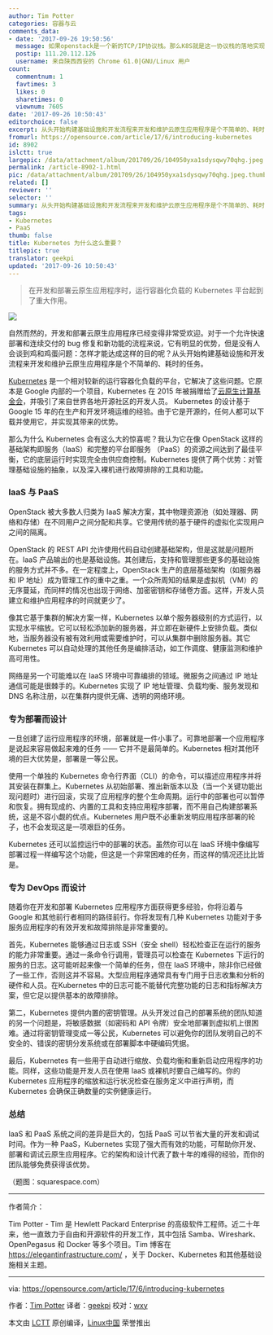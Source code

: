```yaml
---
author: Tim Potter
categories: 容器与云
comments_data:
- date: '2017-09-26 19:50:56'
  message: 如果openstack是一个新的TCP/IP协议栈。那么K8S就是这一协议栈的落地实现之一。分布式集群终于演进到了一个新的时期和阶段。。。这对于企业自身很重要。数据资产你不去保护，就是流失！！！
  postip: 111.20.112.126
  username: 来自陕西西安的 Chrome 61.0|GNU/Linux 用户
count:
  commentnum: 1
  favtimes: 3
  likes: 0
  sharetimes: 0
  viewnum: 7605
date: '2017-09-26 10:50:43'
editorchoice: false
excerpt: 从头开始构建基础设施和开发流程来开发和维护云原生应用程序是个不简单的、耗时的任务。Kubernetes 是一个相对较新的运行容器化负载的平台，它解决了这些问题。
fromurl: https://opensource.com/article/17/6/introducing-kubernetes
id: 8902
islctt: true
largepic: /data/attachment/album/201709/26/104950yxa1sdysqwy70qhg.jpeg
permalink: /article-8902-1.html
pic: /data/attachment/album/201709/26/104950yxa1sdysqwy70qhg.jpeg.thumb.jpg
related: []
reviewer: ''
selector: ''
summary: 从头开始构建基础设施和开发流程来开发和维护云原生应用程序是个不简单的、耗时的任务。Kubernetes 是一个相对较新的运行容器化负载的平台，它解决了这些问题。
tags:
- Kubernetes
- PaaS
thumb: false
title: Kubernetes 为什么这么重要？
titlepic: true
translator: geekpi
updated: '2017-09-26 10:50:43'
---
```



> 
> 在开发和部署云原生应用程序时，运行容器化负载的 Kubernetes 平台起到了重大作用。
> 
> 
> 


![](/data/attachment/album/201709/26/104950yxa1sdysqwy70qhg.jpeg)


自然而然的，开发和部署云原生应用程序已经变得非常受欢迎。对于一个允许快速部署和连续交付的 bug 修复和新功能的流程来说，它有明显的优势，但是没有人会谈到鸡和鸡蛋问题：怎样才能达成这样的目的呢？从头开始构建基础设施和开发流程来开发和维护云原生应用程序是个不简单的、耗时的任务。


[Kubernetes](https://kubernetes.io/) 是一个相对较新的运行容器化负载的平台，它解决了这些问题。它原本是 Google 内部的一个项目，Kubernetes 在 2015 年被捐赠给了[云原生计算基金会](https://www.cncf.io/)，并吸引了来自世界各地开源社区的开发人员。 Kubernetes 的设计基于 Google 15 年的在生产和开发环境运维的经验。由于它是开源的，任何人都可以下载并使用它，并实现其带来的优势。


那么为什么 Kubernetes 会有这么大的惊喜呢？我认为它在像 OpenStack 这样的基础架构即服务（IaaS）和完整的平台即服务 （PaaS）的资源之间达到了最佳平衡，它的底层运行时实现完全由供应商控制。Kubernetes 提供了两个优势：对管理基础设施的抽象，以及深入裸机进行故障排除的工具和功能。


### IaaS 与 PaaS


OpenStack 被大多数人归类为 IaaS 解决方案，其中物理资源池（如处理器、网络和存储）在不同用户之间分配和共享。它使用传统的基于硬件的虚拟化实现用户之间的隔离。


OpenStack 的 REST API 允许使用代码自动创建基础架构，但是这就是问题所在。IaaS 产品输出的也是基础设施。其创建后，支持和管理那些更多的基础设施的服务方式并不多。在一定程度上，OpenStack 生产的底层基础架构（如服务器和 IP 地址）成为管理工作的重中之重。一个众所周知的结果是虚拟机（VM）的无序蔓延，而同样的情况也出现于网络、加密密钥和存储卷方面。这样，开发人员建立和维护应用程序的时间就更少了。


像其它基于集群的解决方案一样，Kubernetes 以单个服务器级别的方式运行，以实现水平缩放。它可以轻松添加新的服务器，并立即在新硬件上安排负载。类似地，当服务器没有被有效利用或需要维护时，可以从集群中删除服务器。其它 Kubernetes 可以自动处理的其他任务是编排活动，如工作调度、健康监测和维护高可用性。


网络是另一个可能难以在 IaaS 环境中可靠编排的领域。微服务之间通过 IP 地址通信可能是很棘手的。Kubernetes 实现了 IP 地址管理、负载均衡、服务发现和 DNS 名称注册，以在集群内提供无痛、透明的网络环境。


### 专为部署而设计


一旦创建了运行应用程序的环境，部署就是一件小事了。可靠地部署一个应用程序是说起来容易做起来难的任务 —— 它并不是最简单的。Kubernetes 相对其他环境的巨大优势是，部署是一等公民。


使用一个单独的 Kubernetes 命令行界面（CLI）的命令，可以描述应用程序并将其安装在群集上。Kubernetes 从初始部署、推出新版本以及（当一个关键功能出现问题时）进行回滚，实现了应用程序的整个生命周期。运行中的部署也可以暂停和恢复。拥有现成的、内置的工具和支持应用程序部署，而不用自己构建部署系统，这是不容小觑的优点。Kubernetes 用户既不必重新发明应用程序部署的轮子，也不会发现这是一项艰巨的任务。


Kubernetes 还可以监控运行中的部署的状态。虽然你可以在 IaaS 环境中像编写部署过程一样编写这个功能，但这是一个非常困难的任务，而这样的情况还比比皆是。


### 专为 DevOps 而设计


随着你在开发和部署 Kubernetes 应用程序方面获得更多经验，你将沿着与 Google 和其他前行者相同的路径前行。你将发现有几种 Kubernetes 功能对于多服务应用程序的有效开发和故障排除是非常重要的。


首先，Kubernetes 能够通过日志或 SSH（安全 shell）轻松检查正在运行的服务的能力非常重要。通过一条命令行调用，管理员可以检查在 Kubernetes 下运行的服务的日志。这可能听起来像一个简单的任务，但在 IaaS 环境中，除非你已经做了一些工作，否则这并不容易。大型应用程序通常具有专门用于日志收集和分析的硬件和人员。在Kubernetes 中的日志可能不能替代完整功能的日志和指标解决方案，但它足以提供基本的故障排除。


第二，Kubernetes 提供内置的密钥管理。从头开发过自己的部署系统的团队知道的另一个问题是，将敏感数据（如密码和 API 令牌）安全地部署到虚拟机上很困难。通过将密钥管理变成一等公民，Kubernetes 可以避免你的团队发明自己的不安全的、错误的密钥分发系统或在部署脚本中硬编码凭据。


最后，Kubernetes 有一些用于自动进行缩放、负载均衡和重新启动应用程序的功能。同样，这些功能是开发人员在使用 IaaS 或裸机时要自己编写的。你的 Kubernetes 应用程序的缩放和运行状况检查在服务定义中进行声明，而 Kubernetes 会确保正确数量的实例健康运行。


### 总结


IaaS 和 PaaS 系统之间的差异是巨大的，包括 PaaS 可以节省大量的开发和调试时间。作为一种 PaaS，Kubernetes 实现了强大而有效的功能，可帮助你开发、部署和调试云原生应用程序。它的架构和设计代表了数十年的难得的经验，而你的团队能够免费获得该优势。


（题图：squarespace.com）




---


作者简介：


Tim Potter - Tim 是 Hewlett Packard Enterprise 的高级软件工程师。近二十年来，他一直致力于自由和开源软件的开发工作，其中包括 Samba、Wireshark、OpenPegasus 和 Docker 等多个项目。Tim 博客在 <https://elegantinfrastructure.com/> ，关于 Docker、Kubernetes 和其他基础设施相关主题。




---


via: <https://opensource.com/article/17/6/introducing-kubernetes>


作者：[Tim Potter](https://opensource.com/users/tpot) 译者：[geekpi](https://github.com/geekpi) 校对：[wxy](https://github.com/wxy)


本文由 [LCTT](https://github.com/LCTT/TranslateProject) 原创编译，[Linux中国](https://linux.cn/) 荣誉推出